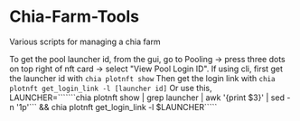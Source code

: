 # Chia-Farm-Tools
Various scripts for managing a chia farm

To get the pool launcher id, from the gui, go to Pooling -> press three dots on top right of nft card -> select "View Pool Login ID".
If using cli, first get the launcher id with `chia plotnft show`
  Then get the login link with `chia plotnft get_login_link -l [launcher id]`
  Or use this, LAUNCHER=```````chia plotnft show | grep launcher | awk '{print $3}' | sed -n '1p'``` && chia plotnft get_login_link -l $LAUNCHER`````
